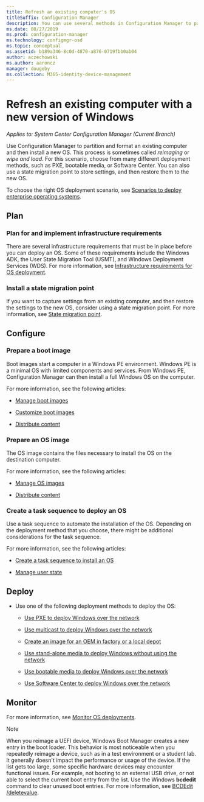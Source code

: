 ```yaml
---
title: Refresh an existing computer's OS
titleSuffix: Configuration Manager
description: You can use several methods in Configuration Manager to partition and format an existing computer and install a new OS on the computer.
ms.date: 08/27/2019
ms.prod: configuration-manager
ms.technology: configmgr-osd
ms.topic: conceptual
ms.assetid: b189a346-8c0d-4870-a876-0719fbb0ab04
author: aczechowski
ms.author: aaroncz
manager: dougeby
ms.collection: M365-identity-device-management
---
```


# Refresh an existing computer with a new version of Windows

*Applies to: System Center Configuration Manager (Current Branch)*

Use Configuration Manager to partition and format an existing computer and then install a new OS. This process is sometimes called *reimaging* or *wipe and load*. For this scenario, choose from many different deployment methods, such as PXE, bootable media, or Software Center. You can also use a state migration point to store settings, and then restore them to the new OS.

To choose the right OS deployment scenario, see [Scenarios to deploy enterprise operating systems](/sccm/osd/deploy-use/scenarios-to-deploy-enterprise-operating-systems).  

## <a name="BKMK_Plan"></a> Plan  

### Plan for and implement infrastructure requirements

There are several infrastructure requirements that must be in place before you can deploy an OS. Some of these requirements include the Windows ADK, the User State Migration Tool (USMT), and Windows Deployment Services (WDS). For more information, see [Infrastructure requirements for OS deployment](/sccm/osd/plan-design/infrastructure-requirements-for-operating-system-deployment).  

### Install a state migration point

If you want to capture settings from an existing computer, and then restore the settings to the new OS, consider using a state migration point. For more information, see [State migration point](/sccm/osd/get-started/prepare-site-system-roles-for-operating-system-deployments#BKMK_StateMigrationPoints).  

## <a name="BKMK_Configure"></a> Configure  

### Prepare a boot image

Boot images start a computer in a Windows PE environment. Windows PE is a minimal OS with limited components and services. From Windows PE, Configuration Manager can then install a full Windows OS on the computer.

For more information, see the following articles:

- [Manage boot images](/sccm/osd/get-started/manage-boot-images)

- [Customize boot images](/sccm/osd/get-started/customize-boot-images)

- [Distribute content](/sccm/core/servers/deploy/configure/deploy-and-manage-content#bkmk_distribute)

### Prepare an OS image

The OS image contains the files necessary to install the OS on the destination computer.

For more information, see the following articles:

- [Manage OS images](/sccm/osd/get-started/manage-operating-system-images)

- [Distribute content](/sccm/core/servers/deploy/configure/deploy-and-manage-content#bkmk_distribute)

### Create a task sequence to deploy an OS

Use a task sequence to automate the installation of the OS. Depending on the deployment method that you choose, there might be additional considerations for the task sequence.

For more information, see the following articles:

- [Create a task sequence to install an OS](/sccm/osd/deploy-use/create-a-task-sequence-to-install-an-operating-system)

- [Manage user state](/sccm/osd/get-started/manage-user-state)

## <a name="BKMK_Deploy"></a> Deploy

- Use one of the following deployment methods to deploy the OS:  

  - [Use PXE to deploy Windows over the network](/sccm/osd/deploy-use/use-pxe-to-deploy-windows-over-the-network)  

  - [Use multicast to deploy Windows over the network](/sccm/osd/deploy-use/use-multicast-to-deploy-windows-over-the-network)  

  - [Create an image for an OEM in factory or a local depot](/sccm/osd/deploy-use/create-an-image-for-an-oem-in-factory-or-a-local-depot)  

  - [Use stand-alone media to deploy Windows without using the network](/sccm/osd/deploy-use/use-stand-alone-media-to-deploy-windows-without-using-the-network)  

  - [Use bootable media to deploy Windows over the network](/sccm/osd/deploy-use/use-bootable-media-to-deploy-windows-over-the-network)  

  - [Use Software Center to deploy Windows over the network](/sccm/osd/deploy-use/use-software-center-to-deploy-windows-over-the-network)  

## Monitor  

For more information, see [Monitor OS deployments](/sccm/osd/deploy-use/monitor-operating-system-deployments).  

> [!Note]
> When you reimage a UEFI device, Windows Boot Manager creates a new entry in the boot loader. This behavior is most noticeable when you repeatedly reimage a device, such as in a test environment or a student lab. It generally doesn't impact the performance or usage of the device. If the list gets too large, some specific hardware devices may encounter functional issues. For example, not booting to an external USB drive, or not able to select the current boot entry from the list. Use the Windows **bcdedit** command to clear unused boot entries. For more information, see [BCDEdit /deletevalue](https://docs.microsoft.com/windows-hardware/drivers/devtest/bcdedit--deletevalue).<!-- 2841926 -->
